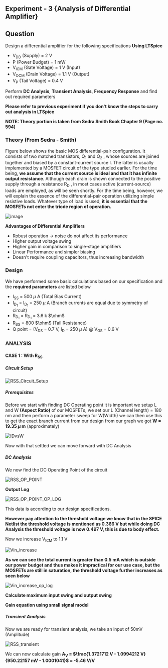 ## Experiment - 3 {Analysis of Differential Amplifier}
## Question
Design a differential amplifier for the following specifications **Using LTSpice**
* V<sub>DD</sub> (Supply) = 2 V
* P (Power Budget) = 1 mW
* V<sub>ICM</sub> (Gate Voltage) = 1 V (Input)
* V<sub>OCM</sub> (Drain Voltage) =  1.1 V (Output)
* V<sub>P</sub> (Tail Voltage) = 0.4 V

Perform **DC Analysis**, **Transient Analysis**, **Frequency Response** and find out required parameters

**Please refer to previous experiment if you don't know the steps to carry out analysis in LTSpice**

**NOTE: Theory portion is taken from Sedra Smith Book Chapter 9 (Page no. 594)**
### Theory (From Sedra - Smith)
Figure below shows the basic MOS differential-pair configuration. It consists of two matched transistors, Q<sub>1</sub> and Q<sub>2</sub> , whose sources are joined together and biased by a constant-current source I. The latter is usually implemented by a MOSFET circuit of the type studied earlier. For the time being, **we assume that the current source is ideal and that it has infinite output resistance**. Although each drain is shown connected to the positive supply through a resistance R<sub>D</sub> , in most cases active (current-source) loads are employed, as will be seen shortly. For the time being, however, we will explain the essence of the differential-pair operation utilizing simple resistive loads. Whatever type of load is used, **it is essential that the MOSFETs not enter the triode region of operation.**

![image](https://github.com/user-attachments/assets/b7deed39-0114-4712-8ceb-d2f8ce13b2d6)

**Advantages of Differential Amplifiers**
* Robust operation → noise do not affect its performance
* Higher output voltage swing
* Higher gain in comparison to single-stage amplifiers
* Linear Performance and simpler biasing
* Doesn't require coupling capacitors, thus increasing bandwidth

### Design
We have performed some basic calculations based on our specification and the **required parameters** are listed below
* I<sub>SS</sub> = 500 $\mu$ A (Total Bias Current)
* I<sub>D<sub>1</sub></sub> = I<sub>D<sub>1</sub></sub> = 250 $\mu$ A (Branch currents are equal due to symmetry of circuit)
* R<sub>D<sub>1</sub></sub> = R<sub>D<sub>1</sub></sub> = 3.6 k $\ohm$
* R<sub>SS</sub> = 800 $\ohm$ (Tail Resistance)
* Q point = (V<sub>DS</sub> = 0.7 V, I<sub>D</sub> = 250 $\mu$ A) @ V<sub>GS</sub> = 0.6 V

### ANALYSIS
#### CASE 1 : With R<sub>SS</sub>
##### Circuit Setup

![RSS_Circuit_Setup](https://github.com/user-attachments/assets/a1d346b9-a9c4-4659-97e8-2dfe3beeff9c)

##### Prerequisites
Before we start with finding DC Operating point it is important we setup L and W **(Aspect Ratio)** of our MOSFETs, we set our L (Channel length) = 180 nm and then perform a parameter sweep for W(Width) we can then use this to get the exact branch current from our design from our graph we got **W = 19.35 $\mu$ m** (approximately) 

![IDvsW](https://github.com/user-attachments/assets/59e3e6e5-0701-4949-970e-aa75e9269c8f)

Now with that settled we can move forward with DC Analysis
##### DC Analysis
We now find the DC Operating Point of the circuit 

![RSS_OP_POINT](https://github.com/user-attachments/assets/34f9a3d7-e392-4064-8867-37fee6bae68a)

**Output Log**

![RSS_OP_POINT_OP_LOG](https://github.com/user-attachments/assets/b610616c-87ba-4627-a47e-826d323b8a10)

This data is according to our design specifications. 

**However pay attention to the threshold voltage we know that in the SPICE Netlist the threshold voltage is mentioned as 0.366 V but while doing DC Analysis the threshold voltage is now 0.497 V, this is due to body effect.**

Now we increase V<sub>ICM</sub> to 1.1 V  

![Vin_increase](https://github.com/user-attachments/assets/22e85561-6b7f-4a28-aed4-26c04412caa2)

**As we can see the total current is greater than 0.5 mA which is outside our power budget and thus makes it impractical for our use case, but the MOSFETs are still in saturation, the threshold voltage further increases as seen below**

![Vin_increase_op_log](https://github.com/user-attachments/assets/99a65c31-358f-418b-8570-3ed8a9fde512)

**Calculate maximum input swing and output swing**



**Gain equation using small signal model**

##### Transient Analysis

Now we are ready for transient analysis, we take an input of 50mV (Amplitude)

![RSS_transient](https://github.com/user-attachments/assets/712d86a1-4440-406f-ac63-481e54216f79)

We can now calculate gain **A<sub>V</sub> = $\frac{1.3721712 V - 1.0994212 V}{950.22157 mV - 1.0001041}$ = -5.46 V/V**

